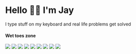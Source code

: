 # Hello 👋🏼 I'm Jay

I type stuff on my keyboard and real life problems get solved

#### Wet toes zone
![](https://img.shields.io/static/v1?style=flat&label=&message=HTML&color=dd4b25&logo=html5&logoColor=FFFFFF)
![](https://img.shields.io/static/v1?style=flat&label=&message=CSS&color=1173b7&logo=css3&logoColor=FFFFFF)
![](https://img.shields.io/static/v1?style=flat&label=&message=JavaScript&color=F0DB4F&logo=javascript&logoColor=323330)
![](https://img.shields.io/static/v1?style=flat&label=&message=PHP&color=777BB3&logo=php&logoColor=FFFFFF)
![](https://img.shields.io/static/v1?style=flat&label=&message=Laravel&color=F05340&logo=laravel&logoColor=FFFFFF)
![](https://img.shields.io/static/v1?style=flat&label=&message=AssemblyScript&color=007ACC&logo=assemblyscript&logoColor=FFFFFF)
![](https://img.shields.io/static/v1?style=flat&label=&message=WebAssembly&color=654ff0&logo=webassembly&logoColor=FFFFFF)
![](https://img.shields.io/static/v1?style=flat&label=&message=AHK%20Scripting&color=57c054&logo=autohotkey&logoColor=FFFFFF)
![](https://img.shields.io/static/v1?style=flat&label=&message=Liquid&color=94bd47&logo=shopify&logoColor=FFFFFF)
